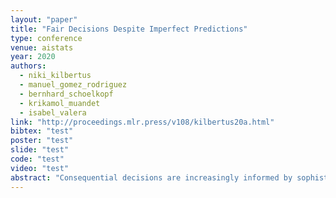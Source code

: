 ```yaml
---
layout: "paper"
title: "Fair Decisions Despite Imperfect Predictions"
type: conference
venue: aistats
year: 2020
authors:
  - niki_kilbertus
  - manuel_gomez_rodriguez
  - bernhard_schoelkopf
  - krikamol_muandet
  - isabel_valera
link: "http://proceedings.mlr.press/v108/kilbertus20a.html"
bibtex: "test"
poster: "test"
slide: "test"
code: "test"
video: "test"
abstract: "Consequential decisions are increasingly informed by sophisticated data-driven predictive models. However, consistently learning accurate predictive models requires access to ground truth labels. Unfortunately, in practice, labels may only exist conditional on certain decisions-if a loan is denied, there is not even an option for the individual to pay back the loan. In this paper, we show that, in this selective labels setting, learning to predict is suboptimal in terms of both fairness and utility. To avoid this undesirable behavior, we propose to directly learn stochastic decision policies that maximize utility under fairness constraints. In the context of fair machine learning, our results suggest the need for a paradigm shift from 'learning to predict' to 'learning to decide'. Experiments on synthetic and real-world data illustrate the favorable properties of learning to decide, in terms of both utility and fairness."
---
```

